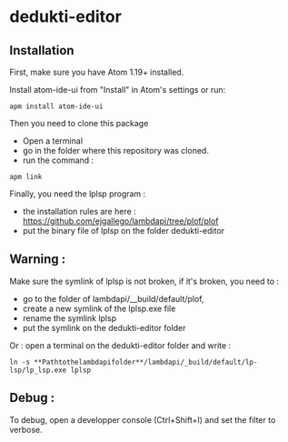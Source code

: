 # dedukti-editor

## Installation

First, make sure you have Atom 1.19+ installed.

Install atom-ide-ui from "Install" in Atom's settings or run:

```
apm install atom-ide-ui
```

Then you need to clone this package
  - Open a terminal
  - go in the folder where this repository was cloned.
  - run the command :

```
apm link
```

Finally, you need the lplsp program :
  - the installation rules are here : https://github.com/ejgallego/lambdapi/tree/plof/plof
  - put the binary file of lplsp on the folder dedukti-editor

## Warning :

Make sure the symlink of lplsp is not broken, if it's broken, you need to  :
- go to the folder of lambdapi/\__build/default/plof,
- create a new symlink of the lplsp.exe file
- rename the symlink lplsp
- put the symlink on the dedukti-editor folder


Or : open a terminal on the dedukti-editor folder and write :

```
ln -s **Pathtothelambdapifolder**/lambdapi/_build/default/lp-lsp/lp_lsp.exe lplsp

```

## Debug :

To debug, open a developper console (Ctrl+Shift+I) and set the filter to verbose.
